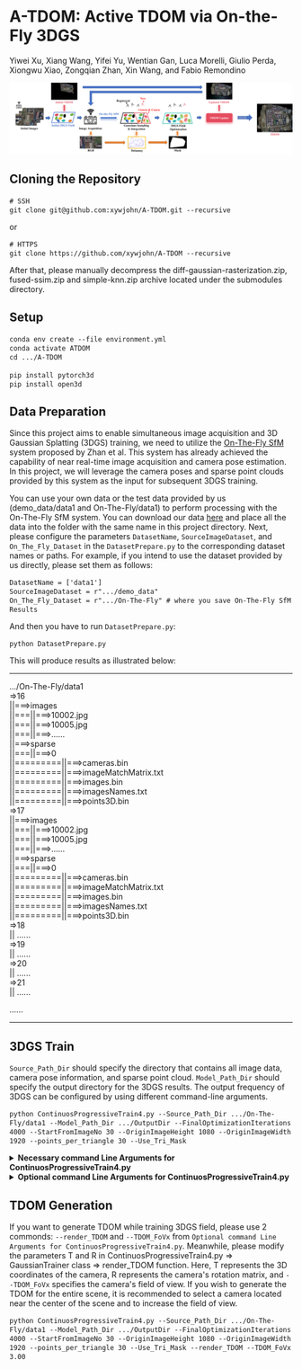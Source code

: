 # A-TDOM: Active TDOM via On-the-Fly 3DGS
Yiwei Xu, Xiang Wang, Yifei Yu, Wentian Gan, Luca Morelli, Giulio Perda, Xiongwu Xiao, Zongqian Zhan, Xin Wang, and Fabio Remondino

![image](0.png)

## Cloning the Repository

```shell
# SSH
git clone git@github.com:xywjohn/A-TDOM.git --recursive
```
or
```shell
# HTTPS
git clone https://github.com/xywjohn/A-TDOM --recursive
```

After that, please manually decompress the diff-gaussian-rasterization.zip, fused-ssim.zip and simple-knn.zip archive located under the submodules directory.

## Setup

```shell
conda env create --file environment.yml
conda activate ATDOM
cd .../A-TDOM

pip install pytorch3d
pip install open3d
```

## Data Preparation
Since this project aims to enable simultaneous image acquisition and 3D Gaussian Splatting (3DGS) training, we need to utilize the [On-The-Fly SfM](https://sygant.github.io/onthefly/) system proposed by Zhan et al. This system has already achieved the capability of near real-time image acquisition and camera pose estimation. In this project, we will leverage the camera poses and sparse point clouds provided by this system as the input for subsequent 3DGS training.

You can use your own data or the test data provided by us (demo_data/data1 and On-The-Fly/data1) to perform processing with the On-The-Fly SfM system. You can download our data [here](https://drive.google.com/drive/folders/1X3KiQR_bva6nUXQEznZqgHbkam91kCVB?usp=drive_link) and place all the data into the folder with the same name in this project directory. Next, please configure the parameters ```DatasetName```, ```SourceImageDataset```, and ```On_The_Fly_Dataset``` in the ```DatasetPrepare.py``` to the corresponding dataset names or paths. For example, if you intend to use the dataset provided by us directly, please set them as follows:

```shell
DatasetName = ['data1']
SourceImageDataset = r".../demo_data"
On_The_Fly_Dataset = r".../On-The-Fly" # where you save On-The-Fly SfM Results
```

And then you have to run ```DatasetPrepare.py```:

```shell
python DatasetPrepare.py
```

This will produce results as illustrated below:

*****************************************

.../On-The-Fly/data1  
=>16  
||===>images  
||===||===>10002.jpg  
||===||===>10005.jpg  
||===||===>......  
||===>sparse  
||===||===>0  
||=========||===>cameras.bin  
||=========||===>imageMatchMatrix.txt  
||=========||===>images.bin  
||=========||===>imagesNames.txt  
||=========||===>points3D.bin  
=>17  
||===>images  
||===||===>10002.jpg  
||===||===>10005.jpg  
||===||===>......  
||===>sparse  
||===||===>0   
||=========||===>cameras.bin  
||=========||===>imageMatchMatrix.txt  
||=========||===>images.bin  
||=========||===>imagesNames.txt  
||=========||===>points3D.bin  
=>18  
||  ......  
=>19  
||  ......  
=>20  
||  ......  
=>21  
||  ......  

......

*****************************************

## 3DGS Train

```Source_Path_Dir``` should specify the directory that contains all image data, camera pose information, and sparse point cloud. ```Model_Path_Dir``` should specify the output directory for the 3DGS results. The output frequency of 3DGS can be configured by using different command-line arguments.

```shell
python ContinuosProgressiveTrain4.py --Source_Path_Dir .../On-The-Fly/data1 --Model_Path_Dir .../OutputDir --FinalOptimizationIterations 4000 --StartFromImageNo 30 --OriginImageHeight 1080 --OriginImageWidth 1920 --points_per_triangle 30 --Use_Tri_Mask
```

<details>
<summary><span style="font-weight: bold;">Necessary command Line Arguments for ContinuosProgressiveTrain4.py</span></summary>

  #### --Source_Path_Dir {str}
  Path to the source directory containing all image data, camera pose information, and sparse point cloud.
  #### --Model_Path_Dir {str}
  Path where the trained model should be stored.
  #### --IterationFirstScene {int}
  Training iterations for initial training phase.
  #### --FinalOptimizationIterations {int}
  Training iterations for final refinement phase.
  #### --StartFromImageNo {int}
  It indicates from which image the progressive training begins. This image and all the images before it are used for scene initialization.
  #### --OriginImageHeight {int}
  The original image height input into On-Fly SfM.
  #### --OriginImageWidth {int}
  The original image width input into On-Fly SfM.
  #### --points_per_triangle {int}
  The number of points collected in each triangle when conducting point sampling based on the Delunay triangulation.
  #### --ProgressiveModelOutput
  Save gaussians before a new image is acquired.

</details>

<details>
<summary><span style="font-weight: bold;">Optional command Line Arguments for ContinuosProgressiveTrain4.py</span></summary>

  #### --GetDemo
  If you want to obtain a Demo about progressive training, use this command.
  #### --render_TDOM 
  If you want to obtain the TDOM each time you add a new image, use this command.
  #### --TDOM_FoVx {float}
  Control the field of view during TDOM generation, with a value not exceeding 3.14.
  #### --render_target
  If you want to render a specific view after each acquisition of a new image, use this command.
  #### --NoDebug
  If you wish to only train the model without performing any other operations, use this instruction.

</details>

## TDOM Generation

If you want to generate TDOM while training 3DGS field, please use 2 commonds: ```--render_TDOM``` and ```--TDOM_FoVx``` from ```Optional command Line Arguments for ContinuosProgressiveTrain4.py```. Meanwhile, please modify the parameters T and R in ContinuosProgressiveTrain4.py => GaussianTrainer class => render_TDOM function. Here, T represents the 3D coordinates of the camera, R represents the camera's rotation matrix, and ```--TDOM_FoVx``` specifies the camera's field of view. If you wish to generate the TDOM for the entire scene, it is recommended to select a camera located near the center of the scene and to increase the field of view.

```shell
python ContinuosProgressiveTrain4.py --Source_Path_Dir .../On-The-Fly/data1 --Model_Path_Dir .../OutputDir --FinalOptimizationIterations 4000 --StartFromImageNo 30 --OriginImageHeight 1080 --OriginImageWidth 1920 --points_per_triangle 30 --Use_Tri_Mask --render_TDOM --TDOM_FoVx 3.00

```

